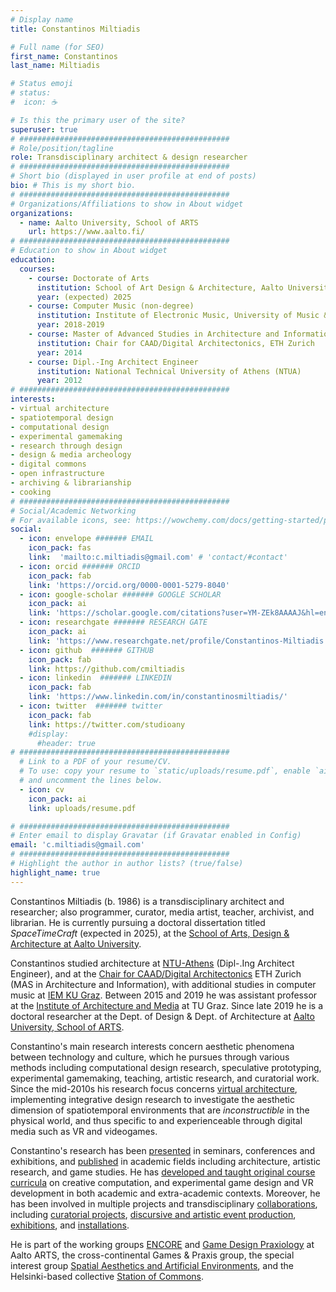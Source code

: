 ```yaml
---
# Display name
title: Constantinos Miltiadis

# Full name (for SEO)
first_name: Constantinos
last_name: Miltiadis

# Status emoji
# status:
#  icon: ☕️

# Is this the primary user of the site?
superuser: true
# ###############################################
# Role/position/tagline
role: Transdisciplinary architect & design researcher
# ###############################################
# Short bio (displayed in user profile at end of posts)
bio: # This is my short bio.
# ###############################################
# Organizations/Affiliations to show in About widget
organizations:
  - name: Aalto University, School of ARTS
    url: https://www.aalto.fi/
# ###############################################
# Education to show in About widget
education:
  courses:
    - course: Doctorate of Arts
      institution: School of Art Design & Architecture, Aalto University
      year: (expected) 2025 
    - course: Computer Music (non-degree)
      institution: Institute of Electronic Music, University of Music & Performing Arts, Graz
      year: 2018-2019
    - course: Master of Advanced Studies in Architecture and Information (MAS AI ETH)
      institution: Chair for CAAD/Digital Architectonics, ETH Zurich
      year: 2014    
    - course: Dipl.-Ing Architect Engineer
      institution: National Technical University of Athens (NTUA)
      year: 2012
# ###############################################
interests: 
- virtual architecture 
- spatiotemporal design 
- computational design 
- experimental gamemaking
- research through design
- design & media archeology 
- digital commons 
- open infrastructure 
- archiving & librarianship 
- cooking 
# ###############################################
# Social/Academic Networking
# For available icons, see: https://wowchemy.com/docs/getting-started/page-builder/#icons
social:
  - icon: envelope ####### EMAIL
    icon_pack: fas
    link:  'mailto:c.miltiadis@gmail.com' # 'contact/#contact' 
  - icon: orcid ####### ORCID
    icon_pack: fab
    link: 'https://orcid.org/0000-0001-5279-8040'
  - icon: google-scholar ####### GOOGLE SCHOLAR 
    icon_pack: ai
    link: 'https://scholar.google.com/citations?user=YM-ZEk8AAAAJ&hl=en'
  - icon: researchgate ####### RESEARCH GATE
    icon_pack: ai
    link: 'https://www.researchgate.net/profile/Constantinos-Miltiadis'
  - icon: github  ####### GITHUB
    icon_pack: fab
    link: https://github.com/cmiltiadis
  - icon: linkedin  ####### LINKEDIN
    icon_pack: fab
    link: 'https://www.linkedin.com/in/constantinosmiltiadis/'
  - icon: twitter  ####### twitter
    icon_pack: fab
    link: https://twitter.com/studioany
    #display:
      #header: true
# ###############################################
  # Link to a PDF of your resume/CV.
  # To use: copy your resume to `static/uploads/resume.pdf`, enable `ai` icons in `params.yaml`,
  # and uncomment the lines below.
  - icon: cv
    icon_pack: ai
    link: uploads/resume.pdf

# ###############################################
# Enter email to display Gravatar (if Gravatar enabled in Config)
email: 'c.miltiadis@gmail.com'
# ###############################################
# Highlight the author in author lists? (true/false)
highlight_name: true
---
```


<!-- 
  - block: experience
    content:
      title: Timeline
      # Date format for experience
      date_format: Jan 2006
      # Experiences.
      #   Add/remove as many `experience` items below as you like.
      #   Required fields are `title`, `company`, and `date_start`.
      #   Leave `date_end` empty if it's your current employer.
      #   Begin multi-line descriptions with YAML's `|2-` multi-line prefix.
      items:
        - title: Doctoral researcher
          company: Aalto ARTS
          company_url: ''
          company_logo: org-gc
          location: Helsinki, Finland
          date_start: '2019-09-09'
          date_end: ''
          description: |2-
              Responsibilities include:
              * Analysing
              * Modelling
              * Deploying    
        - title: Assistant professor
          company: Institute of Architecture and Media, TU Graz
          company_url: 'https://iam.tugraz.at/'
          company_logo: org-x
          location: Graz, Austria
          date_start: '2015-01-10'
          date_end: '2019-08-31'
          description: Taught electronic engineering and researched semiconductor physics.
        - title: Computer Music studies
          company: Institute of Electronic Music and Acoustics, KU Graz 
          company_url: ''
          company_logo: org-x
          location: Graz, Austria
          date_start: '2018-09-10'
          date_end: '2019-07-20'
          description: Taught electronic engineering and researched semiconductor physics.    
# ###########
skills:
  - name: Technical Skills
    items:
      - name: Python
        description: ''
        percent: 80
        icon: code-bracket
      - name: Data Science
        description: ''
        percent: 100
        icon: chart-bar
      - name: SQL
        description: ''
        percent: 40
        icon: circle-stack
  - name: Hobbies
    color: '#eeac02'
    color_border: '#f0bf23'
    items:
      - name: Hiking
        description: ''
        percent: 60
        icon: person-simple-walk
      - name: Cats
        description: ''
        percent: 100
        icon: cat
      - name: Photography
        description: ''
        percent: 80
        icon: camera
-->

Constantinos Miltiadis (b. 1986) is a transdisciplinary architect and researcher; also programmer, curator, media artist, teacher, archivist, and librarian.
He is currently pursuing a doctoral dissertation titled *SpaceTimeCraft* (expected in 2025), at the [School of Arts, Design & Architecture at Aalto University](https://www.aalto.fi/en/school-of-arts-design-and-architecture). 

<!-- EDUCATION & EXPERIENCE -->
Constantinos studied architecture at [NTU-Athens](https://www.arch.ntua.gr/?lang=en) (Dipl-.Ing Architect Engineer), and at the [Chair for CAAD/Digital Architectonics](https://www.caad.arch.ethz.ch/) ETH Zurich (MAS in Architecture and Information), with additional studies in computer music at [IEM KU Graz](https://iem.kug.ac.at/en/). 
Between 2015 and 2019 he was assistant professor at the [Institute of Architecture and Media](https://iam.tugraz.at/main-website/en/) at TU Graz. 
Since late 2019 he is a doctoral researcher at the Dept. of Design & Dept. of Architecture at [Aalto University, School of ARTS](https://www.aalto.fi/en/school-of-arts-design-and-architecture).  

<!-- INTERESTS // g](../category/prototype)-->
Constantino's main research interests concern aesthetic phenomena between technology and culture, which he pursues through various methods including computational design research, speculative prototyping, experimental gamemaking, teaching, artistic research, and curatorial work.
Since the mid-2010s his research focus concerns [virtual architecture](../../project/spacetimecraft), implementing integrative design research to investigate the aesthetic dimension of spatiotemporal environments that are *inconstructible* in the physical world, and thus specific to and experienceable through digital media such as VR and videogames. 

<!-- WORK -->
Constantino's research has been [presented](../event/) in seminars, conferences and exhibitions, and [published](../publication/) in academic fields including architecture, artistic research, and game studies. 
He has [developed and taught original course curricula](../course) on creative computation, and experimental game design and VR development in both academic and extra-academic contexts.
Moreover, he has been involved in multiple projects and transdisciplinary [collaborations](../tag/collaboration), including [curatorial projects](../category/curatorial), [discursive and artistic event production](../../curation), [exhibitions](../tag/exhibition), and [installations](../tag/installation).

<!-- GROUPS -->
He is part of the working groups [ENCORE](https://www.aalto.fi/fi/muotoilun-laitos/encore-engaging-co-design-research-group) and [Game Design Praxiology](https://aakoosgamelab.com/gamepraxi/) at Aalto ARTS, the cross-continental Games & Praxis group, the special interest group [Spatial Aesthetics and Artificial Environments](https://www.researchcatalogue.net/view/1108448/1108449), and the Helsinki-based collective [Station of Commons](../project/station-of-commons). 

